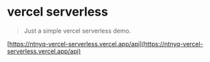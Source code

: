 # vercel serverless

> Just a simple vercel serverless demo.

[https://ntnyq-vercel-serverless.vercel.app/api](https://ntnyq-vercel-serverless.vercel.app/api)
